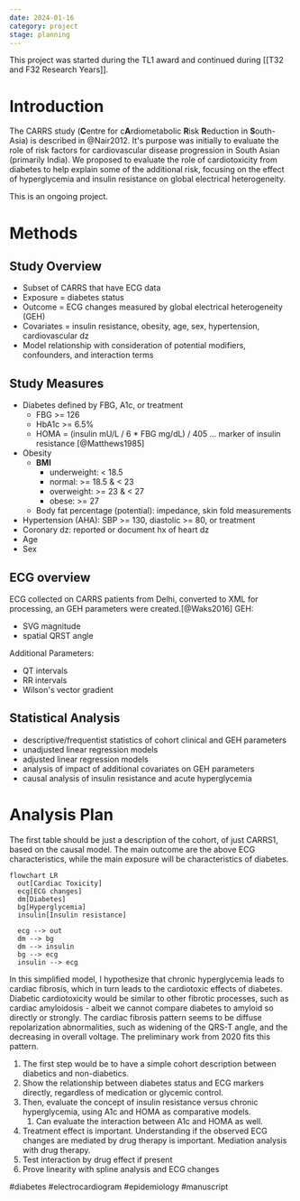 ```yaml
---
date: 2024-01-16
category: project
stage: planning
---
```


This project was started during the TL1 award and continued during [[T32 and F32 Research Years]]. 

# Introduction

The CARRS study (**C**entre for c**A**rdiometabolic **R**isk **R**eduction in **S**outh-Asia) is described in @Nair2012. 
It's purpose was initially to evaluate the role of risk factors for cardiovascular disease progression in South Asian (primarily India). 
We proposed to evaluate the role of cardiotoxicity from diabetes to help explain some of the additional risk, focusing on the effect of hyperglycemia and insulin resistance on global electrical heterogeneity.

This is an ongoing project.

# Methods

## Study Overview

-   Subset of CARRS that have ECG data
-   Exposure = diabetes status
-   Outcome = ECG changes measured by global electrical heterogeneity (GEH)
-   Covariates = insulin resistance, obesity, age, sex, hypertension, cardiovascular dz
-   Model relationship with consideration of potential modifiers, confounders, and interaction terms

## Study Measures

-   Diabetes defined by FBG, A1c, or treatment
    -   FBG \>= 126
    -   HbA1c \>= 6.5%
    -   HOMA = (insulin mU/L / 6 \* FBG mg/dL) / 405 ... marker of insulin resistance [@Matthews1985]
-   Obesity
    -   **BMI**
        -   underweight: \< 18.5
        -   normal: \>= 18.5 & \< 23
        -   overweight: \>= 23 & \< 27
        -   obese: \>= 27
    -   Body fat percentage (potential): impedance, skin fold measurements
-   Hypertension (AHA): SBP \>= 130, diastolic \>= 80, or treatment
-   Coronary dz: reported or document hx of heart dz
-   Age
-   Sex

## ECG overview

ECG collected on CARRS patients from Delhi, converted to XML for processing, an GEH parameters were created.[@Waks2016] GEH:

- SVG magnitude
- spatial QRST angle

Additional Parameters:

- QT intervals
- RR intervals
- Wilson's vector gradient

## Statistical Analysis

- descriptive/frequentist statistics of cohort clinical and GEH parameters
-  unadjusted linear regression models
-  adjusted linear regression models
-  analysis of impact of additional covariates on GEH parameters
-  causal analysis of insulin resistance and acute hyperglycemia


# Analysis Plan

The first table should be just a description of the cohort, of just CARRS1, based on the causal model.
The main outcome are the above ECG characteristics, while the main exposure will be characteristics of diabetes. 


```mermaid
flowchart LR
  out[Cardiac Toxicity]
  ecg[ECG changes]
  dm[Diabetes]
  bg[Hyperglycemia]
  insulin[Insulin resistance]

  ecg --> out
  dm --> bg
  dm --> insulin
  bg --> ecg
  insulin --> ecg
```

In this simplified model, I hypothesize that chronic hyperglycemia leads to cardiac fibrosis, which in turn leads to the cardiotoxic effects of diabetes.
Diabetic cardiotoxicity would be similar to other fibrotic processes, such as cardiac amyloidosis - albeit we cannot compare diabetes to amyloid so directly or strongly.
The cardiac fibrosis pattern seems to be diffuse repolarization abnormalities, such as widening of the QRS-T angle, and the decreasing in overall voltage. 
The preliminary work from 2020 fits this pattern.

1. The first step would be to have a simple cohort description between diabetics and non-diabetics.
2. Show the relationship between diabetes status and ECG markers directly, regardless of medication or glycemic control.
3. Then, evaluate the concept of insulin resistance versus chronic hyperglycemia, using A1c and HOMA as comparative models.
    1. Can evaluate the interaction between A1c and HOMA as well.
4. Treatment effect is important. Understanding if the observed ECG changes are mediated by drug therapy is important. Mediation analysis with drug therapy.
5. Test interaction by drug effect if present
6. Prove linearity with spline analysis and ECG changes


#diabetes
#electrocardiogram 
#epidemiology 
#manuscript 